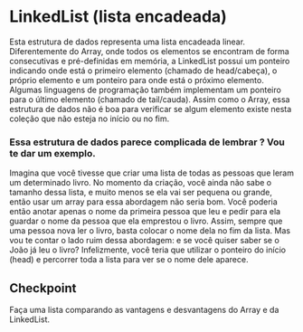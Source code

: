 # LinkedList (lista encadeada)
Esta estrutura de dados representa uma lista encadeada linear. Diferentemente do Array, onde todos os elementos se encontram de forma consecutivas e pré-definidas em memória, a LinkedList  possui um ponteiro indicando onde está o primeiro elemento (chamado de head/cabeça), o próprio elemento e um ponteiro para onde está o próximo elemento. Algumas linguagens de programação também implementam um ponteiro para o último elemento (chamado de tail/cauda).
Assim como o Array, essa estrutura de dados não é boa para verificar se algum elemento existe nesta coleção que não esteja no início ou no fim.


### Essa estrutura de dados parece complicada de lembrar ? Vou te dar um exemplo.
Imagina que você tivesse que criar uma lista de todas as pessoas que leram um determinado livro. No momento da criação, você ainda não sabe o tamanho dessa lista, e muito menos se ela vai ser pequena ou grande, então usar um array para essa abordagem não seria bom. Você poderia então anotar apenas o nome da primeira pessoa que leu e pedir para ela guardar o nome da pessoa que ela emprestou o livro. Assim, sempre que uma pessoa nova ler o livro, basta colocar o nome dela no fim da lista. Mas vou te contar o lado ruim dessa abordagem: e se você quiser saber se o João já leu o livro? Infelizmente, você teria que utilizar o ponteiro do início (head) e percorrer toda a lista para ver se o nome dele aparece.


## Checkpoint
Faça uma lista comparando as vantagens e desvantagens do Array e da LinkedList.

